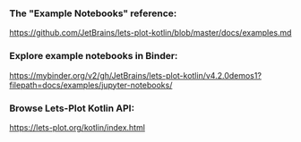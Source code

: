 ### The "Example Notebooks" reference:

https://github.com/JetBrains/lets-plot-kotlin/blob/master/docs/examples.md

### Explore example notebooks in Binder:

https://mybinder.org/v2/gh/JetBrains/lets-plot-kotlin/v4.2.0demos1?filepath=docs/examples/jupyter-notebooks/

### Browse Lets-Plot Kotlin API:

https://lets-plot.org/kotlin/index.html